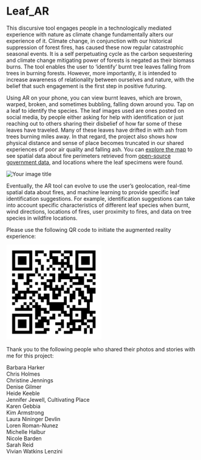 # Leaf_AR

This discursive tool engages people in a technologically mediated experience with nature as climate change fundamentally alters our experience of it. Climate change, in conjunction with our historical suppression of forest fires, has caused these now regular catastrophic seasonal events. It is a self perpetuating cycle as the carbon sequestering and climate change mitigating power of forests is negated as their biomass burns. The tool enables the user to ‘identify’ burnt tree leaves falling from trees in burning forests. However, more importantly, it is intended to increase awareness of relationality between ourselves and nature, with the belief that such engagement is the first step in positive futuring.

Using AR on your phone, you can view burnt leaves, which are brown, warped, broken, and sometimes bubbling, falling down around you. Tap on a leaf to identify the species. The leaf images used are ones posted on social media, by people either asking for help with identification or just reaching out to others sharing their disbelief of how far some of these leaves have traveled. Many of these leaves have drifted in with ash from trees burning miles away. In that regard, the project also shows how physical distance and sense of place becomes truncated in our shared experiences of poor air quality and falling ash. You can [explore the map](https://www.alexandraharker.com/Leaf_AR/map) to see spatial data about fire perimeters retrieved from [open-source government data](https://gis.data.ca.gov/datasets/f72ebe741e3b4f0db376b4e765728339_0), and locations where the leaf specimens were found.

<img src="map2.gif" alt="Your image title" width="400" />

Eventually, the AR tool can evolve to use the user’s geolocation, real-time spatial data about fires, and machine learning to provide specific leaf identification suggestions. For example, identification suggestions can take into account specific characteristics of different leaf species when burnt, wind directions, locations of fires, user proximity to fires, and data on tree species in wildfire locations.

Please use the following QR code to initiate the augmented reality experience:

<img src="qr-code.png" alt="Your image title" width="250"/>

Thank you to the following people who shared their photos and stories with me for this project:

Barbara Harker
<br>Chris Holmes
<br>Christine Jennings
<br>Denise Gilmer
<br>Heide Keeble
<br>Jennifer Jewell, Cultivating Place
<br>Karen Gebbia
<br>Kim Armstrong
<br>Laura Nininger Devlin
<br>Loren Roman-Nunez
<br>Michelle Halbur
<br>Nicole Barden
<br>Sarah Reid
<br>Vivian Watkins Lenzini